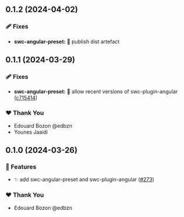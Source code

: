 ## 0.1.2 (2024-04-02)

### 🩹 Fixes

- **swc-angular-preset:** 🐞 publish dist artefact


## 0.1.1 (2024-03-29)


### 🩹 Fixes

- **swc-angular-preset:** 🐞 allow recent versions of swc-plugin-angular ([c715414](https://github.com/jscutlery/devkit/commit/c715414))


### ❤️  Thank You

- Edouard Bozon @edbzn
- Younes Jaaidi

## 0.1.0 (2024-03-26)


### 🚀 Features

- ✨ add swc-angular-preset and swc-plugin-angular ([#273](https://github.com/jscutlery/devkit/pull/273))


### ❤️  Thank You

- Edouard Bozon @edbzn
